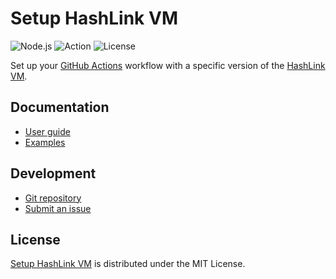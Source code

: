 # Setup HashLink VM
![Node.js](https://badgen.net/badge/node/%3E%3D20.0.0/green) ![Action](https://badgen.net/badge/action/v5.0.0/blue) ![License](https://badgen.net/badge/license/MIT/blue)

Set up your [GitHub Actions](https://docs.github.com/en/actions) workflow with a specific version of the [HashLink VM](https://hashlink.haxe.org).

## Documentation
- [User guide](https://github.com/cedx/setup-hashlink/wiki)
- [Examples](https://github.com/cedx/setup-hashlink/tree/main/example)

## Development
- [Git repository](https://github.com/cedx/setup-hashlink)
- [Submit an issue](https://github.com/cedx/setup-hashlink/issues)

## License
[Setup HashLink VM](https://github.com/cedx/setup-hashlink) is distributed under the MIT License.
